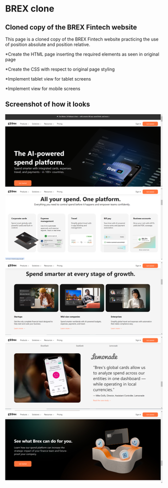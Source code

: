 # BREX clone

## Cloned copy of the BREX Fintech website

This page is a cloned copy of the BREX Fintech website practicing
the use of position absolute and position relative.

\*Create the HTML page inserting the required elements as seen in original page

\*Create the CSS with respect to original page styling

\*Implement tablet view for tablet screens

\*Implement view for mobile screens

## Screenshot of how it looks

<img src="/screenshots/screenshot1.png" alt="image" />
    <img src="/screenshots/screenshot2.png" alt="image" />
    <img src="/screenshots/screenshot3.png" alt="image" />
    <img src="/screenshots/screenshot4.png" alt="image" />
    <img src="/screenshots/screenshot5.png" alt="image" />
